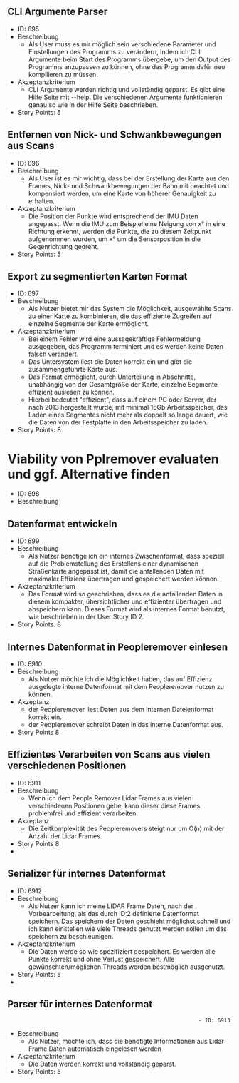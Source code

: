 
## CLI Argumente Parser
- ID: 695
- Beschreibung
	- Als User muss es mir möglich sein verschiedene Parameter und Einstellungen des Programms zu verändern, indem ich CLI Argumente beim Start des Programms übergebe, um den Output des Programms anzupassen zu können, ohne das Programm dafür neu kompilieren zu müssen.
- Akzeptanzkriterium
	- CLI Argumente werden richtig und vollständig geparst. Es gibt eine Hilfe Seite mit --help. Die verschiedenen Argumente funktionieren genau so wie in der Hilfe Seite beschrieben.
- Story Points: 5

## Entfernen von Nick- und Schwankbewegungen aus Scans
- ID: 696
- Beschreibung
	- Als User ist es mir wichtig, dass bei der Erstellung der Karte aus den Frames, Nick- und Schwankbewegungen der Bahn mit beachtet und kompensiert werden, um eine Karte von höherer Genauigkeit zu erhalten.
- Akzeptanzkriterium
	- Die Position der Punkte wird entsprechend der IMU Daten angepasst. Wenn die IMU zum Beispiel eine Neigung von x° in eine Richtung erkennt, werden die Punkte, die zu diesem Zeitpunkt aufgenommen wurden, um x° um die Sensorposition in die Gegenrichtung gedreht.
- Story Points: 5

## Export zu segmentierten Karten Format
- ID: 697
- Beschreibung
	- Als Nutzer bietet mir das System die Möglichkeit, ausgewählte Scans zu einer Karte zu kombinieren, die das effiziente Zugreifen auf einzelne Segmente der Karte ermöglicht.
- Akzeptanzkriterium
	- Bei einem Fehler wird eine aussagekräftige Fehlermeldung ausgegeben, das Programm terminiert und es werden keine Daten falsch verändert.
	- Das Untersystem liest die Daten korrekt ein und gibt die zusammengeführte Karte aus.
	- Das Format ermöglicht, durch Unterteilung in Abschnitte, unabhängig von der Gesamtgröße der Karte, einzelne Segmente effizient auslesen zu können.
	- Hierbei bedeutet "effizient", dass auf einem PC oder Server, der nach 2013 hergestellt wurde, mit minimal 16Gb Arbeitsspeicher, das Laden eines Segmentes nicht mehr als doppelt so lange dauert, wie die Daten von der Festplatte in den Arbeitsspeicher zu laden.
- Story Points: 8

# Viability von Pplremover evaluaten und ggf. Alternative finden
- ID: 698
- Beschreibung

## Datenformat entwickeln
- ID: 699
- Beschreibung
	- Als Nutzer benötige ich ein internes Zwischenformat, dass speziell auf die Problemstellung des Erstellens einer dynamischen Straßenkarte angepasst ist, damit die anfallenden Daten mit maximaler Effizienz übertragen und gespeichert werden können.
- Akzeptanzkriterium
	- Das Format wird so geschrieben, dass es die anfallenden Daten in diesem kompakter, übersichtlicher und effizienter übertragen und abspeichern kann. Dieses Format wird als internes Format benutzt, wie beschrieben in der User Story ID 2.
- Story Points: 8

## Internes Datenformat in Peopleremover einlesen
- ID: 6910
- Beschreibung
	- Als Nutzer möchte ich die Möglichkeit haben, das auf Effizienz ausgelegte interne Datenformat mit dem Peopleremover nutzen zu können.
- Akzeptanz
	- der Peopleremover liest Daten aus dem internen Dateienformat korrekt ein.
	- der Peopleremover schreibt Daten in das interne Datenformat aus.
- Story Points 8
## Effizientes Verarbeiten von Scans aus vielen verschiedenen Positionen
- ID: 6911
- Beschreibung
	- Wenn ich dem People Remover Lidar Frames aus vielen verschiedenen Positionen gebe, kann dieser diese Frames problemfrei und effizient verarbeiten.
- Akzeptanz
	- Die Zeitkomplexität des Peopleremovers steigt nur um O(n) mit der Anzahl der Lidar Frames.
- Story Points 8
- 
## Serializer für internes Datenformat
- ID: 6912
- Beschreibung
	- Als Nutzer kann ich meine LIDAR Frame Daten, nach der Vorbearbeitung, als das durch ID:2 definierte  Datenformat speichern. Das speichern der Daten geschieht möglichst schnell und ich kann einstellen wie viele Threads genutzt werden sollen um das speichern zu beschleunigen. 
- Akzeptanzkriterium
	- Die Daten werde so wie spezifiziert gespeichert. Es werden alle Punkte korrekt und ohne Verlust gespeichert. Alle gewünschten/möglichen Threads werden bestmöglich ausgenutzt. 
- Story Points: 5
- 
## Parser für internes Datenformat
																- ID: 6913
- Beschreibung
	- Als Nutzer, möchte ich, dass die benötigte Informationen aus Lidar Frame Daten automatisch eingelesen werden
- Akzeptanzkriterium
	- Die Daten werden korrekt und vollständig geparst.
- Story Points: 5